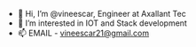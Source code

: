 - 👋 Hi, I’m @vineescar, Engineer at Axallant Tec
- 👀 I’m interested in IOT and Stack development
- 📫 EMAIL - vineescar21@gmail.com


